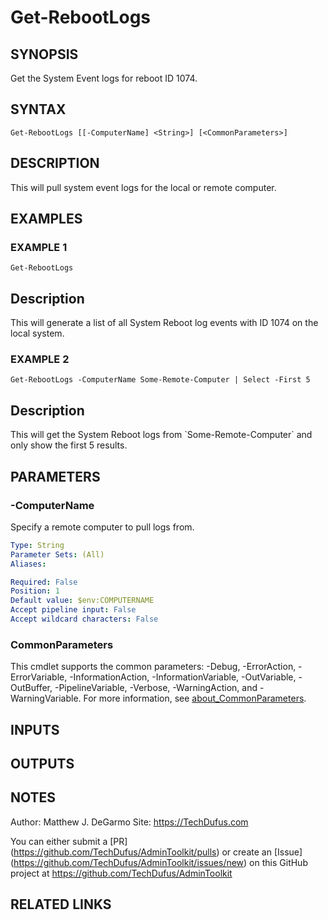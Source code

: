 # Get-RebootLogs

## SYNOPSIS
Get the System Event logs for reboot ID 1074.

## SYNTAX

```
Get-RebootLogs [[-ComputerName] <String>] [<CommonParameters>]
```

## DESCRIPTION
This will pull system event logs for the local or remote computer.

## EXAMPLES

### EXAMPLE 1
```
Get-RebootLogs
```

Description
-----------
This will generate a list of all System Reboot log events with ID 1074 on the local system.

### EXAMPLE 2
```
Get-RebootLogs -ComputerName Some-Remote-Computer | Select -First 5
```

Description
-----------
This will get the System Reboot logs from \`Some-Remote-Computer\` and only show the first 5 results.

## PARAMETERS

### -ComputerName
Specify a remote computer to pull logs from.

```yaml
Type: String
Parameter Sets: (All)
Aliases:

Required: False
Position: 1
Default value: $env:COMPUTERNAME
Accept pipeline input: False
Accept wildcard characters: False
```

### CommonParameters
This cmdlet supports the common parameters: -Debug, -ErrorAction, -ErrorVariable, -InformationAction, -InformationVariable, -OutVariable, -OutBuffer, -PipelineVariable, -Verbose, -WarningAction, and -WarningVariable. For more information, see [about_CommonParameters](http://go.microsoft.com/fwlink/?LinkID=113216).

## INPUTS

## OUTPUTS

## NOTES
Author: Matthew J.
DeGarmo
Site: https://TechDufus.com

You can either submit a \[PR\](https://github.com/TechDufus/AdminToolkit/pulls)
    or create an \[Issue\](https://github.com/TechDufus/AdminToolkit/issues/new)
    on this GitHub project at https://github.com/TechDufus/AdminToolkit

## RELATED LINKS
